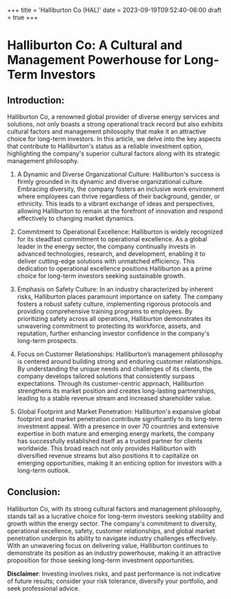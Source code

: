 +++
title = 'Halliburton Co (HAL)'
date = 2023-09-19T09:52:40-06:00
draft = true
+++
# Halliburton Co: A Cultural and Management Powerhouse for Long-Term Investors

## Introduction:
Halliburton Co, a renowned global provider of diverse energy services and solutions, not only boasts a strong operational track record but also exhibits cultural factors and management philosophy that make it an attractive choice for long-term investors. In this article, we delve into the key aspects that contribute to Halliburton's status as a reliable investment option, highlighting the company's superior cultural factors along with its strategic management philosophy.

1. A Dynamic and Diverse Organizational Culture:
Halliburton's success is firmly grounded in its dynamic and diverse organizational culture. Embracing diversity, the company fosters an inclusive work environment where employees can thrive regardless of their background, gender, or ethnicity. This leads to a vibrant exchange of ideas and perspectives, allowing Halliburton to remain at the forefront of innovation and respond effectively to changing market dynamics.

2. Commitment to Operational Excellence:
Halliburton is widely recognized for its steadfast commitment to operational excellence. As a global leader in the energy sector, the company continually invests in advanced technologies, research, and development, enabling it to deliver cutting-edge solutions with unmatched efficiency. This dedication to operational excellence positions Halliburton as a prime choice for long-term investors seeking sustainable growth.

3. Emphasis on Safety Culture:
In an industry characterized by inherent risks, Halliburton places paramount importance on safety. The company fosters a robust safety culture, implementing rigorous protocols and providing comprehensive training programs to employees. By prioritizing safety across all operations, Halliburton demonstrates its unwavering commitment to protecting its workforce, assets, and reputation, further enhancing investor confidence in the company's long-term prospects.

4. Focus on Customer Relationships:
Halliburton’s management philosophy is centered around building strong and enduring customer relationships. By understanding the unique needs and challenges of its clients, the company develops tailored solutions that consistently surpass expectations. Through its customer-centric approach, Halliburton strengthens its market position and creates long-lasting partnerships, leading to a stable revenue stream and increased shareholder value.

5. Global Footprint and Market Penetration:
Halliburton's expansive global footprint and market penetration contribute significantly to its long-term investment appeal. With a presence in over 70 countries and extensive expertise in both mature and emerging energy markets, the company has successfully established itself as a trusted partner for clients worldwide. This broad reach not only provides Halliburton with diversified revenue streams but also positions it to capitalize on emerging opportunities, making it an enticing option for investors with a long-term outlook.

## Conclusion:
Halliburton Co, with its strong cultural factors and management philosophy, stands tall as a lucrative choice for long-term investors seeking stability and growth within the energy sector. The company's commitment to diversity, operational excellence, safety, customer relationships, and global market penetration underpin its ability to navigate industry challenges effectively. With an unwavering focus on delivering value, Halliburton continues to demonstrate its position as an industry powerhouse, making it an attractive proposition for those seeking long-term investment opportunities.


**Disclaimer**: Investing involves risks, and past performance is not indicative of future results; consider your risk tolerance, diversify your portfolio, and seek professional advice.

